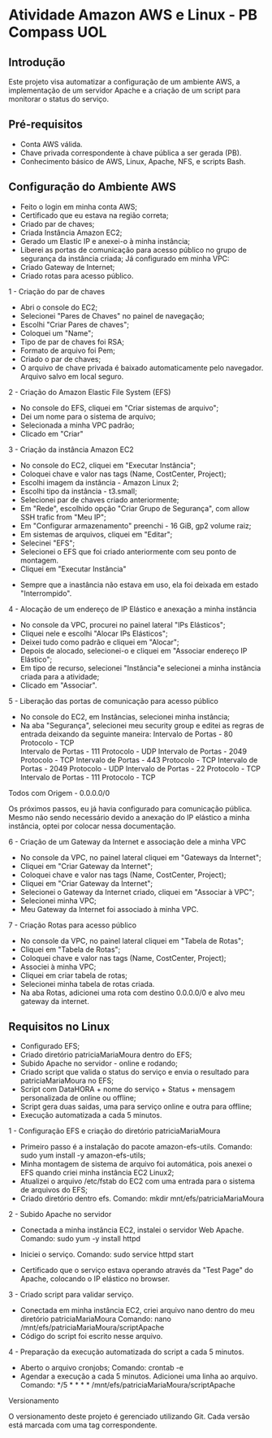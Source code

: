 # Atividade Amazon AWS e Linux - PB Compass UOL

## Introdução

Este projeto visa automatizar a configuração de um ambiente AWS, a implementação de um servidor Apache e a criação de um script para monitorar o status do serviço.

## Pré-requisitos

- Conta AWS válida.
- Chave privada correspondente à chave pública a ser gerada (PB).
- Conhecimento básico de AWS, Linux, Apache, NFS, e scripts Bash.

## Configuração do Ambiente AWS

- Feito o login em minha conta AWS;
- Certificado que eu estava na região correta; 
- Criado par de chaves;
- Criada Instância Amazon EC2;
- Gerado um Elastic IP e anexei-o à minha instância;
- Liberei as portas de comunicação para acesso público no grupo de segurança da instância criada;
Já configurado em minha VPC:
- Criado Gateway de Internet;
- Criado rotas para acesso público.

1 - Criação do par de chaves

- Abri o console do EC2;
- Selecionei "Pares de Chaves" no painel de navegação;
- Escolhi "Criar Pares de chaves";
- Coloquei um "Name";
- Tipo de par de chaves foi RSA;
- Formato de arquivo foi Pem;
- Criado o par de chaves;
- O arquivo de chave privada é baixado automaticamente pelo navegador. Arquivo salvo em local seguro.

2 - Criação do Amazon Elastic File System (EFS)

- No console do EFS, cliquei em  "Criar sistemas de arquivo";
- Dei um nome para o sistema de arquivo;
- Selecionada a minha VPC padrão;
- Clicado em "Criar"


3 - Criação da instância Amazon EC2

- No console do EC2, cliquei em  "Executar Instância";
- Coloquei chave e valor nas tags (Name, CostCenter, Project);
- Escolhi imagem da instância - Amazon Linux 2;
- Escolhi tipo da instância - t3.small;
- Selecionei par de chaves criado anteriormente;
- Em "Rede", escolhido opção "Criar Grupo de Segurança", com allow SSH trafic from "Meu IP";
- Em "Configurar armazenamento" preenchi - 16 GiB, gp2 volume raiz;
- Em sistemas de arquivos, cliquei em "Editar";
- Selecinei "EFS";
- Selecionei o EFS que foi criado anteriormente com seu ponto de montagem.
- Cliquei em "Executar Instância"

* Sempre que a inastância não estava em uso, ela foi deixada em estado "Interrompido".

4 - Alocação de um endereço de IP Elástico e anexação a minha instância

- No console da VPC, procurei no painel lateral "IPs Elásticos";
- Cliquei nele e escolhi "Alocar IPs Elásticos";
- Deixei tudo como padrão e cliquei em "Alocar";
- Depois de alocado, selecionei-o e cliquei em "Associar endereço IP Elástico";
- Em tipo de recurso, selecionei "Instância"e selecionei a minha instância criada para a atividade;
- Clicado em "Associar".
 
5 - Liberação das portas de comunicação para acesso público

- No console do EC2, em Instâncias, selecionei minha instância;
- Na aba "Segurança", selecionei meu security group e editei as regras de entrada deixando da seguinte maneira:
Intervalo de Portas - 80     Protocolo - TCP   
Intervalo de Portas - 111    Protocolo - UDP
Intervalo de Portas - 2049   Protocolo - TCP
Intervalo de Portas - 443    Protocolo - TCP
Intervalo de Portas - 2049   Protocolo - UDP
Intervalo de Portas - 22     Protocolo - TCP
Intervalo de Portas - 111    Protocolo - TCP

Todos com Origem - 0.0.0.0/0

Os próximos passos, eu já havia configurado para comunicação pública. 
Mesmo não sendo necessário devido a anexação do IP elástico a minha instância, optei por colocar nessa documentação.

6 - Criação de um Gateway da Internet e associação dele a minha VPC

- No console da VPC, no painel lateral cliquei em "Gateways da Internet";
- Cliquei em "Criar Gateway da Internet";
- Coloquei chave e valor nas tags (Name, CostCenter, Project);
- Cliquei em "Criar Gateway da Internet";
- Selecionei o Gateway da Internet criado, cliquei em "Associar à VPC";
- Selecionei minha VPC;
- Meu Gateway da Internet foi associado à minha VPC.

7 - Criação Rotas para acesso público

- No console da VPC, no painel lateral cliquei em "Tabela de Rotas";
- Cliquei em "Tabela de Rotas";
- Coloquei chave e valor nas tags (Name, CostCenter, Project);
- Associei à minha VPC;
- Cliquei em criar tabela de rotas;
- Selecionei minha tabela de rotas criada.
- Na aba Rotas, adicionei uma rota com destino 0.0.0.0/0 e alvo meu gateway da internet.



## Requisitos no Linux

- Configurado EFS;
- Criado diretório patriciaMariaMoura dentro do EFS;
- Subido Apache no servidor - online e rodando;
- Criado script que valida o status do serviço e envia o resultado para patriciaMariaMoura no EFS;
- Script com DataHORA + nome do serviço + Status + mensagem personalizada de online ou offline;
- Script gera duas saidas, uma para serviço online e outra para offline;
- Execução automatizada a cada 5 minutos.


1 - Configuração EFS e criação do diretório patriciaMariaMoura

- Primeiro passo é a instalação do pacote amazon-efs-utils. 
Comando: sudo yum install -y amazon-efs-utils;
- Minha montagem de sistema de arquivo foi automática, pois anexei o EFS quando criei minha instância EC2 Linux2;
- Atualizei o arquivo /etc/fstab do EC2 com uma entrada para o sistema de arquivos do EFS;
- Criado diretório dentro efs. 
Comando: mkdir mnt/efs/patriciaMariaMoura


2 - Subido Apache no servidor

- Conectada a minha instância EC2, instalei o servidor Web Apache.
Comando: sudo yum -y install httpd

- Iniciei o serviço.
Comando: sudo service httpd start  

- Certificado que o serviço estava operando através da "Test Page" do Apache, colocando o IP elástico no browser. 


3 - Criado script para validar serviço.

- Conectada em minha instância EC2, criei arquivo nano dentro do meu diretório patriciaMariaMoura
Comando: nano /mnt/efs/patriciaMariaMoura/scriptApache
- Código do script foi escrito nesse arquivo. 

4 - Preparação da execução automatizada do script a cada 5 minutos.
 
- Aberto o arquivo cronjobs;
Comando: crontab -e
- Agendar a execução a cada 5 minutos. Adicionei uma linha ao arquivo.
Comando: */5 * * * * /mnt/efs/patriciaMariaMoura/scriptApache


Versionamento

O versionamento deste projeto é gerenciado utilizando Git. Cada versão está marcada com uma tag correspondente.

  


 

